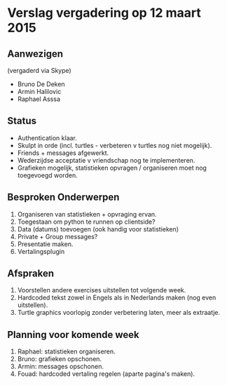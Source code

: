 # Verslag vergadering op 12 maart 2015
## Aanwezigen
(vergaderd via Skype)
- Bruno De Deken
- Armin Halilovic
- Raphael Asssa

## Status
- Authentication klaar.
- Skulpt in orde (incl. turtles - verbeteren v turtles nog niet mogelijk).
- Friends + messages afgewerkt.
- Wederzijdse acceptatie v vriendschap nog te implementeren.
- Grafieken mogelijk, statistieken opvragen / organiseren moet nog toegevoegd worden.

## Besproken Onderwerpen
1. Organiseren van statistieken + opvraging ervan.
2. Toegestaan om python te runnen op clientside?
3. Data (datums) toevoegen (ook handig voor statistieken)
4. Private + Group messages?
5. Presentatie maken.
6. Vertalingsplugin

## Afspraken
1. Voorstellen andere exercises uitstellen tot volgende week.
2. Hardcoded tekst zowel in Engels als in Nederlands maken (nog even uitstellen).
3. Turtle graphics voorlopig zonder verbetering laten, meer als extraatje.

## Planning voor komende week
1. Raphael: statistieken organiseren.
2. Bruno: grafieken opschonen.
3. Armin: messages opschonen.
4. Fouad: hardcoded vertaling regelen (aparte pagina's maken).
